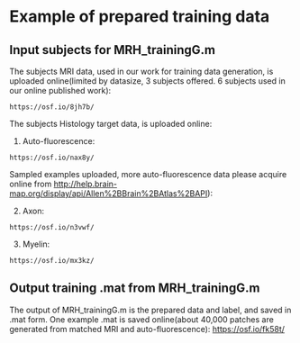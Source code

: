 # Example of prepared training data
## Input subjects for MRH_trainingG.m
The subjects MRI data, used in our work for training data generation, is uploaded online(limited by datasize, 3 subjects offered. 6 subjects used in our online published work):
```
https://osf.io/8jh7b/
```
The subjects Histology target data, is uploaded online:
1. Auto-fluorescence:
```
https://osf.io/nax8y/
```
Sampled examples uploaded, more auto-fluorescence data please acquire online from http://help.brain-map.org/display/api/Allen%2BBrain%2BAtlas%2BAPI):

2. Axon:
```
https://osf.io/n3vwf/
```

3. Myelin:
```
https://osf.io/mx3kz/
```

## Output training .mat from MRH_trainingG.m
The output of MRH_trainingG.m is the prepared data and label, and saved in .mat form. 
One example .mat is saved online(about 40,000 patches are generated from matched MRI and auto-fluorescence):
https://osf.io/fk58t/
